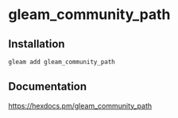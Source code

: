 # gleam_community_path

## Installation

```sh
gleam add gleam_community_path
```

## Documentation

<https://hexdocs.pm/gleam_community_path>
